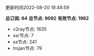 更新时间2022-08-20 19:48:59

**总订阅: 64**
**总节点: 9092**
**有效节点: 1962**
- v2ray节点: 1635
- ssr节点: 7
- ss节点: 241
- trojan节点: 79
